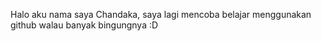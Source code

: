 Halo aku nama saya Chandaka, saya lagi mencoba belajar menggunakan github walau banyak bingungnya :D
